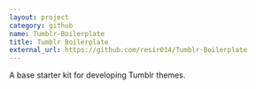```yaml
---
layout: project
category: github
name: Tumblr-Boilerplate
title: Tumblr Boilerplate
external_url: https://github.com/resir014/Tumblr-Boilerplate
---
```


A base starter kit for developing Tumblr themes.
